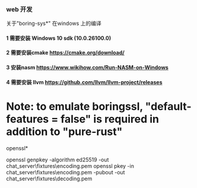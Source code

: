 ### web 开发

关于"boring-sys*" 在windows 上的编译
#### 1 需要安装 Windows 10 sdk (10.0.26100.0)
#### 2 需要安装cmake  https://cmake.org/download/
#### 3 安装nasm  https://www.wikihow.com/Run-NASM-on-Windows
#### 4 需要安装 llvm  https://github.com/llvm/llvm-project/releases
   # Note: to emulate boringssl, "default-features = false" is required in addition to "pure-rust"

openssl*

openssl genpkey -algorithm ed25519 -out chat_server\fixtures\encoding.pem
openssl pkey -in chat_server\fixtures\encoding.pem  -pubout -out  chat_server\fixtures\decoding.pem
